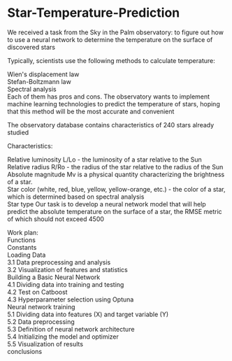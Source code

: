 # Star-Temperature-Prediction  

We received a task from the Sky in the Palm observatory: to figure out how to use a neural network to determine the temperature on the surface of discovered stars  

Typically, scientists use the following methods to calculate temperature:  

Wien's displacement law  
Stefan-Boltzmann law  
Spectral analysis  
Each of them has pros and cons. The observatory wants to implement machine learning technologies to predict the temperature of stars, hoping that this method will be the most accurate and convenient  

The observatory database contains characteristics of 240 stars already studied  

Characteristics:  

Relative luminosity L/Lo - the luminosity of a star relative to the Sun  
Relative radius R/Ro - the radius of the star relative to the radius of the Sun  
Absolute magnitude Mv is a physical quantity characterizing the brightness of a star.  
Star color (white, red, blue, yellow, yellow-orange, etc.) - the color of a star, which is determined based on spectral analysis  
Star type
Our task is to develop a neural network model that will help predict the absolute temperature on the surface of a star, the RMSE metric of which should not exceed 4500  

Work plan:  
Functions  
Constants  
Loading Data  
3.1 Data preprocessing and analysis  
3.2 Visualization of features and statistics  
Building a Basic Neural Network  
4.1 Dividing data into training and testing  
4.2 Test on Catboost  
4.3 Hyperparameter selection using Optuna  
Neural network training  
5.1 Dividing data into features (X) and target variable (Y)  
5.2 Data preprocessing  
5.3 Definition of neural network architecture  
5.4 Initializing the model and optimizer  
5.5 Visualization of results  
conclusions  
